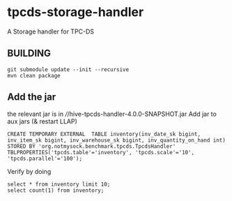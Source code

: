 # tpcds-storage-handler
A Storage handler for TPC-DS

## BUILDING

    git submodule update --init --recursive
    mvn clean package

## Add the jar
the relevant jar is in */*/hive-tpcds-handler-4.0.0-SNAPSHOT.jar
Add jar to aux jars (& restart LLAP)


    CREATE TEMPORARY EXTERNAL  TABLE inventory(inv_date_sk bigint, inv_item_sk bigint, inv_warehouse_sk bigint, inv_quantity_on_hand int) STORED BY 'org.notmysock.benchmark.tpcds.TpcdsHandler' TBLPROPERTIES('tpcds.table'='inventory', 'tpcds.scale'='10', 'tpcds.parallel'='100');
    
Verify by doing
    
    select * from inventory limit 10;
    select count(1) from inventory;
